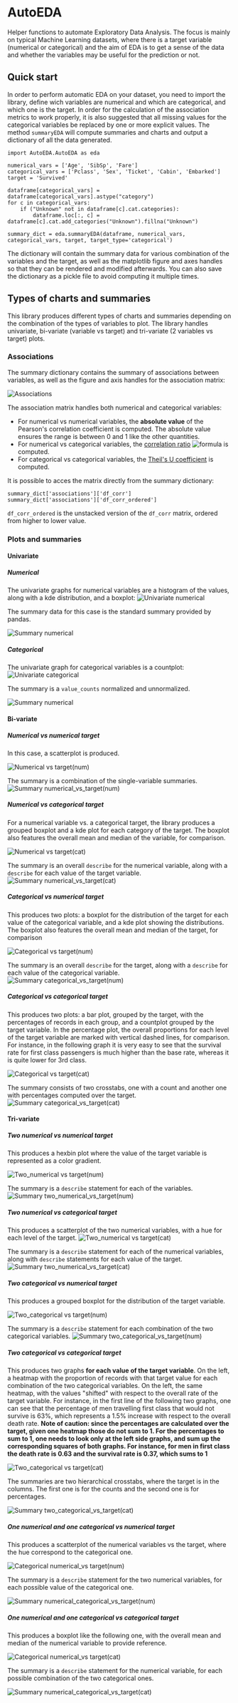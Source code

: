 # AutoEDA

Helper functions to automate Exploratory Data Analysis. The focus is mainly on typical Machine Learning datasets, where there is a target variable (numerical or categorical) and the aim of EDA is to get a sense of the data and whether the variables may be useful for the prediction or not. 

## Quick start

In order to perform automatic EDA on your dataset, you need to import the library, define wich variables are numerical and which are categorical, and which one is the target. In order for the calculation of the association metrics to work properly, it is also suggested that all missing values for the categorical variables be replaced by one or more explicit values. The method `summaryEDA`  will compute summaries and charts and output a dictionary of all the data generated. 
```
import AutoEDA.AutoEDA as eda

numerical_vars = ['Age', 'SibSp', 'Fare']
categorical_vars = ['Pclass', 'Sex', 'Ticket', 'Cabin', 'Embarked']
target = 'Survived'

dataframe[categorical_vars] = dataframe[categorical_vars].astype("category")
for c in categorical_vars:
    if ("Unknown" not in dataframe[c].cat.categories):
        dataframe.loc[:, c] = dataframe[c].cat.add_categories("Unknown").fillna("Unknown")
        
summary_dict = eda.summaryEDA(dataframe, numerical_vars, categorical_vars, target, target_type='categorical')
```

The dictionary will contain the summary data for various combination of the variables and the target, as well as the matplotlib figure and axes handles so that they can be rendered and modified afterwards. You can also save the dictionary as a pickle file to avoid computing it multiple times.


## Types of charts and summaries

This library produces different types of charts and summaries depending on the combination of the types of variables to plot. The library handles univariate, bi-variate (variable vs target) and tri-variate (2 variables vs target) plots.

### Associations

The summary dictionary contains the summary of associations between variables, as well as the figure and axis handles for the association matrix:

![Associations](https://github.com/edoardovivo/AutoEDA/blob/develop/img/associations.png)

The association matrix handles both numerical and categorical variables:

* For numerical vs numerical variables, the **absolute value** of the Pearson's correlation coefficient is computed. The absolute value ensures the range is between 0 and 1 like the other quantities.
* For numerical vs categorical variables, the [correlation ratio](https://en.wikipedia.org/wiki/Correlation_ratio) ![formula](https://render.githubusercontent.com/render/math?math=\eta) is computed.
* For categorical vs categorical variables, the [Theil's U coefficient](https://en.wikipedia.org/wiki/Uncertainty_coefficient) is computed.

It is possible to acces the matrix directly from the summary dictionary:

```
summary_dict['associations']['df_corr']
summary_dict['associations']['df_corr_ordered']
```

`df_corr_ordered` is the unstacked version of the `df_corr` matrix, ordered from higher to lower value. 


### Plots and summaries

#### Univariate

##### Numerical

The univariate graphs for numerical variables are a histogram of the values, along with a kde distribution, and a boxplot: 
![Univariate numerical](https://github.com/edoardovivo/AutoEDA/blob/develop/img/univariate_numerical.png)

The summary data for this case is the standard summary provided by pandas.

![Summary numerical](https://github.com/edoardovivo/AutoEDA/blob/develop/img/summary_numerical.png)


##### Categorical

The univariate graph for categorical variables is a countplot: 
![Univariate categorical](https://github.com/edoardovivo/AutoEDA/blob/develop/img/univariate_categorical.png)

The summary is a `value_counts` normalized and unnormalized.

![Summary numerical](https://github.com/edoardovivo/AutoEDA/blob/develop/img/summary_categorical.png)

#### Bi-variate

##### Numerical vs numerical target

In this case, a scatterplot is produced.

![Numerical vs target(num)](https://github.com/edoardovivo/AutoEDA/blob/develop/img/numerical_vs_target(num).png)


The summary is a combination of the single-variable summaries.
![Summary numerical_vs_target(num)](https://github.com/edoardovivo/AutoEDA/blob/develop/img/summary_numerical_vs_target(num).png)


##### Numerical vs categorical target
For a numerical variable vs. a categorical target, the library produces a grouped boxplot and a kde plot for each category of the target. The boxplot also features the overall mean and median of the variable, for comparison.

![Numerical vs target(cat)](https://github.com/edoardovivo/AutoEDA/blob/develop/img/numerical_vs_target(cat).png)


The summary is an overall `describe` for the numerical variable, along with a `describe` for each value of the target variable.
![Summary numerical_vs_target(cat)](https://github.com/edoardovivo/AutoEDA/blob/develop/img/summary_numerical_vs_target(cat).png)


##### Categorical vs numerical target

This produces two plots: a boxplot for the distribution of the target for each value of the categorical variable, and a kde plot showing the distributions. The boxplot also features the overall mean and median of the target, for comparison

![Categorical vs target(num)](https://github.com/edoardovivo/AutoEDA/blob/develop/img/categorical_vs_target(num).png)


The summary is an overall `describe` for the target, along with a `describe` for each value of the categorical variable.
![Summary categorical_vs_target(num)](https://github.com/edoardovivo/AutoEDA/blob/develop/img/summary_categorical_vs_target(num).png)

##### Categorical vs categorical target

This produces two plots: a bar plot, grouped by the target, with the percentages of records in each group, and a countplot grouped by the target variable. In the percentage plot, the overall proportions for each level of the target variable are marked with vertical dashed lines, for comparison. For instance, in the following graph it is very easy to see that the survival rate for first class passengers is much higher than the base rate, whereas it is quite lower for 3rd class.

![Categorical vs target(cat)](https://github.com/edoardovivo/AutoEDA/blob/develop/img/categorical_vs_target(cat).png)

The summary consists of two crosstabs, one with a count and another one with percentages computed over the target.
![Summary categorical_vs_target(cat)](https://github.com/edoardovivo/AutoEDA/blob/develop/img/summary_categorical_vs_target(cat).png)

#### Tri-variate

##### Two numerical vs numerical target

This produces a hexbin plot where the value of the target variable is represented as a color gradient.

![Two_numerical vs target(num)](https://github.com/edoardovivo/AutoEDA/blob/develop/img/two_numerical_vs_target(num).png)

The summary is a `describe` statement for each of the variables.
![Summary two_numerical_vs_target(num)](https://github.com/edoardovivo/AutoEDA/blob/develop/img/summary_two_numerical_vs_target(num).png)

##### Two numerical vs categorical target

This produces a scatterplot of the two numerical variables, with a hue for each level of the target.
![Two_numerical vs target(cat)](https://github.com/edoardovivo/AutoEDA/blob/develop/img/two_numerical_vs_target(cat).png)

The summary is a `describe` statement for each of the numerical variables, along with `describe` statements for each value of the target. 
![Summary two_numerical_vs_target(cat)](https://github.com/edoardovivo/AutoEDA/blob/develop/img/summary_two_numerical_vs_target(cat).png)

##### Two categorical vs numerical target

This produces a grouped boxplot for the distribution of the target variable.

![Two_categorical vs target(num)](https://github.com/edoardovivo/AutoEDA/blob/develop/img/two_categorical_vs_target(num).png)

The summary is a `describe` statement for each combination of the two categorical variables.
![Summary two_categorical_vs_target(num)](https://github.com/edoardovivo/AutoEDA/blob/develop/img/summary_two_categorical_vs_target(num).png)

##### Two categorical vs categorical target

This produces two graphs **for each value of the target variable**. On the left, a heatmap with the proportion of records with that target value for each combination of the two categorical variables. On the left, the same heatmap, with the values "shifted" with respect to the overall rate of the target variable. 
For instance, in the first line of the following two graphs, one can see that the percentage of men travelling first class that would not survive is 63%, which represents a 1.5% increase with respect to the overall death rate. **Note of caution: since the percentages are calculated over the target, given one heatmap those do not sum to 1. For the percentages to sum to 1, one needs to look only at the left side graphs, and sum up the corresponding squares of both graphs. For instance, for men in first class the death rate is 0.63 and the survival rate is 0.37, which sums to 1**

![Two_categorical vs target(cat)](https://github.com/edoardovivo/AutoEDA/blob/develop/img/two_categorical_vs_target(cat).png)


The summaries are two hierarchical crosstabs, where the target is in the columns. The first one is for the counts and the second one is for percentages.

![Summary two_categorical_vs_target(cat)](https://github.com/edoardovivo/AutoEDA/blob/develop/img/summary_two_categorical_vs_target(cat).png)

##### One numerical and one categorical vs numerical target

This produces a scatterplot of the numerical variables vs the target, where the hue correspond to the categorical one.

![Categorical numerical_vs target(num)](https://github.com/edoardovivo/AutoEDA/blob/develop/img/categorical_numerical_vs_target(num).png)

The summary is a `describe` statement for the two numerical variables, for each possible value of the categorical one.

![Summary numerical_categorical_vs_target(num)](https://github.com/edoardovivo/AutoEDA/blob/develop/img/summary_numerical_categorical_vs_target(num).png)

##### One numerical and one categorical vs categorical target

This produces a boxplot like the following one, with the overall mean and median of the numerical variable to provide reference.

![Categorical numerical_vs target(cat)](https://github.com/edoardovivo/AutoEDA/blob/develop/img/categorical_numerical_vs_target(cat).png)

The summary is a `describe` statement for the numerical variable, for each possible combination of the two categorical ones.

![Summary numerical_categorical_vs_target(cat)](https://github.com/edoardovivo/AutoEDA/blob/develop/img/summary_numerical_categorical_vs_target(cat).png)

















